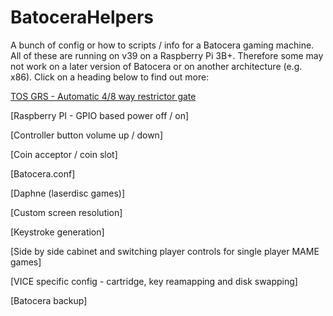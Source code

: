 # BatoceraHelpers
A bunch of config or how to scripts / info for a Batocera gaming machine.  All of these are running on v39 on a Raspberry Pi 3B+.  Therefore some may not work on a later version of Batocera or on another architecture (e.g. x86).  Click on a heading below to find out more:

[TOS GRS - Automatic 4/8 way restrictor gate](https://github.com/DaveBullet1050/BatoceraHelpers/blob/main/TOS_GRS_Switch/README.md#tos-grs---automatic-48-way-restrictor-gate)

[Raspberry PI - GPIO based power off / on]

[Controller button volume up / down]

[Coin acceptor / coin slot]

[Batocera.conf]

[Daphne (laserdisc games)]

[Custom screen resolution]

[Keystroke generation]

[Side by side cabinet and switching player controls for single player MAME games]

[VICE specific config - cartridge, key reamapping and disk swapping]

[Batocera backup]

